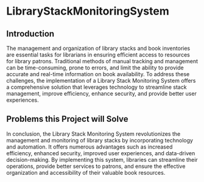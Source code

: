# LibraryStackMonitoringSystem

## Introduction
The management and organization of library stacks and book inventories are essential tasks for 
librarians in ensuring efficient access to resources for library patrons. Traditional methods of 
manual tracking and management can be time-consuming, prone to errors, and limit the ability 
to provide accurate and real-time information on book availability. To address these challenges, 
the implementation of a Library Stack Monitoring System offers a comprehensive solution that 
leverages technology to streamline stack management, improve efficiency, enhance security, 
and provide better user experiences.

## Problems this Project  will Solve
In conclusion, the Library Stack Monitoring System revolutionizes the management and 
monitoring of library stacks by incorporating technology and automation. It offers numerous 
advantages such as increased efficiency, enhanced security, improved user experiences, and 
data-driven decision-making. By implementing this system, libraries can streamline their 
operations, provide better services to patrons, and ensure the effective organization and 
accessibility of their valuable book resources.
